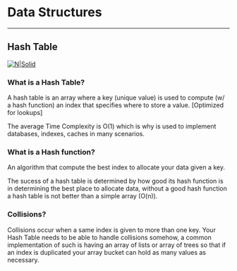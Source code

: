 # Data Structures
---
## Hash Table
[![N|Solid](https://raw.githubusercontent.com/sabdiel/my-files/master/my%20hash%20table%20diagram.PNG)](https://raw.githubusercontent.com/sabdiel/my-files/master/my%20hash%20table%20diagram.PNG)

### What is a Hash Table?
A hash table is an array where a key (unique value) is used to compute (w/ a hash function) an index that specifies where to store a value. [Optimized for lookups]

The average Time Complexity is O(1) which is why is used to implement databases, indexes, caches in many scenarios.

### What is a Hash function?
An algorithm that compute the best index to allocate your data given a key. 

The sucess of a hash table is determined by how good its hash function is in determining the best place to allocate data, without a good hash function a hash table is not better than a simple array (O(n)).

### Collisions?
Collisions occur when a same index is given to more than one key. Your Hash Table needs to be able to handle collisions somehow, a common implementation of such is having an array of lists or array of trees so that if an index is duplicated your array bucket can hold as many values as necessary.




